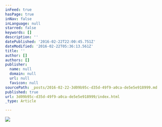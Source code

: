 ```yaml
---
inFeed: true
hasPage: true
inNav: false
inLanguage: null
starred: false
keywords: []
description: ''
datePublished: '2016-02-22T22:00:45.751Z'
dateModified: '2016-02-22T05:36:13.561Z'
title: ''
author: []
authors: []
publisher:
  name: null
  domain: null
  url: null
  favicon: null
sourcePath: _posts/2016-02-22-3d09b95c-d35d-49f9-a0ca-de5e5e918999.md
published: true
url: 3d09b95c-d35d-49f9-a0ca-de5e5e918999/index.html
_type: Article

---
```

![](https://the-grid-user-content.s3-us-west-2.amazonaws.com/2dd5bc5b-a1e7-41e6-a3b6-93297b6b62fd.jpg)